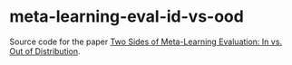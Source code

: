 # meta-learning-eval-id-vs-ood
Source code for the paper [Two Sides of Meta-Learning Evaluation: In vs. Out of Distribution](https://arxiv.org/abs/2102.11503). 
